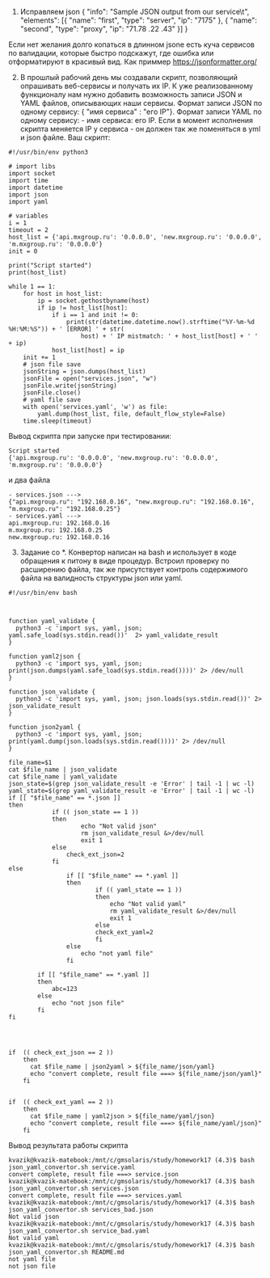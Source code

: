 1. Исправляем json
 {
 	"info": "Sample JSON output from our service\t",
 	"elements": [{
 		"name": "first",
 		"type": "server",
 		"ip": "7175"
 	}, {
 		"name": "second",
 		"type": "proxy",
 		"ip": "71.78 .22 .43"
 	}]
 }
 
 Если нет желания долго копаться в длинном jsone есть куча сервисов по валидации, которые быстро подскажут, где ошибка или отформатируют в красивый вид.
 Как приммер https://jsonformatter.org/
 
 2. В прошлый рабочий день мы создавали скрипт, позволяющий опрашивать веб-сервисы и получать их IP. К уже реализованному функционалу нам нужно добавить возможность записи JSON и YAML файлов, описывающих наши сервисы. Формат записи JSON по одному сервису: { "имя сервиса" : "его IP"}. Формат записи YAML по одному сервису: - имя сервиса: его IP. Если в момент исполнения скрипта меняется IP у сервиса - он должен так же поменяться в yml и json файле.
Ваш скрипт:

```
#!/usr/bin/env python3

# import libs
import socket
import time
import datetime
import json
import yaml

# variables
i = 1
timeout = 2
host_list = {'api.mxgroup.ru': '0.0.0.0', 'new.mxgroup.ru': '0.0.0.0', 'm.mxgroup.ru': '0.0.0.0'}
init = 0

print("Script started")
print(host_list)

while 1 == 1:
    for host in host_list:
        ip = socket.gethostbyname(host)
        if ip != host_list[host]:
            if i == 1 and init != 0:
                print(str(datetime.datetime.now().strftime("%Y-%m-%d %H:%M:%S")) + ' [ERROR] ' + str(
                    host) + ' IP mistmatch: ' + host_list[host] + ' ' + ip)
            host_list[host] = ip
    init += 1
    # json file save
    jsonString = json.dumps(host_list)
    jsonFile = open("services.json", "w")
    jsonFile.write(jsonString)
    jsonFile.close()
    # yaml file save
    with open('services.yaml', 'w') as file:
        yaml.dump(host_list, file, default_flow_style=False)
    time.sleep(timeout)
```

Вывод скрипта при запуске при тестировании:
```
Script started
{'api.mxgroup.ru': '0.0.0.0', 'new.mxgroup.ru': '0.0.0.0', 'm.mxgroup.ru': '0.0.0.0'}
```
и два файла 
```
- services.json ---> 
{"api.mxgroup.ru": "192.168.0.16", "new.mxgroup.ru": "192.168.0.16", "m.mxgroup.ru": "192.168.0.25"}
- services.yaml ---> 
api.mxgroup.ru: 192.168.0.16
m.mxgroup.ru: 192.168.0.25
new.mxgroup.ru: 192.168.0.16
```

3. Задание со *.
Конвертор написан на bash и использует в коде обращения к питону в виде процедур. 
Встроил проверку по расширению файла, так же присутствует контроль содержимого файла на валидность структуры json или yaml.
```
#!/usr/bin/env bash



function yaml_validate {
  python3 -c 'import sys, yaml, json; yaml.safe_load(sys.stdin.read())'  2> yaml_validate_result
}

function yaml2json {
  python3 -c 'import sys, yaml, json; print(json.dumps(yaml.safe_load(sys.stdin.read())))' 2> /dev/null
}

function json_validate {
  python3 -c 'import sys, yaml, json; json.loads(sys.stdin.read())' 2> json_validate_result
}

function json2yaml {
  python3 -c 'import sys, yaml, json; print(yaml.dump(json.loads(sys.stdin.read())))' 2> /dev/null
}

file_name=$1
cat $file_name | json_validate 
cat $file_name | yaml_validate
json_state=$(grep json_validate_result -e 'Error' | tail -1 | wc -l)
yaml_state=$(grep yaml_validate_result -e 'Error' | tail -1 | wc -l)
if [[ "$file_name" == *.json ]]
then
			if (( json_state == 1 ))
			then
					echo "Not valid json"
					rm json_validate_resul &>/dev/null
					exit 1
			else 
				check_ext_json=2	
			fi
else 
				if [[ "$file_name" == *.yaml ]] 
				then
						if (( yaml_state == 1 ))
						then
							echo "Not valid yaml"
							rm yaml_validate_result &>/dev/null
							exit 1
						else
						check_ext_yaml=2		
						fi	
				else
					echo "not yaml file"
				fi		

		if [[ "$file_name" == *.yaml ]] 
		then 
			abc=123
		else
			echo "not json file"
		fi
fi	
	
	
		
		
if 	(( check_ext_json == 2 ))	
	then 
	  cat $file_name | json2yaml > ${file_name/json/yaml}
	  echo "convert complete, result file ===> ${file_name/json/yaml}"
	fi
	  
		
if 	(( check_ext_yaml == 2 ))	
	then 
	  cat $file_name | yaml2json > ${file_name/yaml/json}
	  echo "convert complete, result file ===> ${file_name/yaml/json}"
	fi

```

Вывод результата работы скрипта
```
kvazik@kvazik-matebook:/mnt/c/gmsolaris/study/homework17 (4.3)$ bash json_yaml_convertor.sh service.yaml
convert complete, result file ===> service.json
kvazik@kvazik-matebook:/mnt/c/gmsolaris/study/homework17 (4.3)$ bash json_yaml_convertor.sh services.json
convert complete, result file ===> services.yaml
kvazik@kvazik-matebook:/mnt/c/gmsolaris/study/homework17 (4.3)$ bash json_yaml_convertor.sh services_bad.json
Not valid json
kvazik@kvazik-matebook:/mnt/c/gmsolaris/study/homework17 (4.3)$ bash json_yaml_convertor.sh service_bad.yaml
Not valid yaml
kvazik@kvazik-matebook:/mnt/c/gmsolaris/study/homework17 (4.3)$ bash json_yaml_convertor.sh README.md
not yaml file
not json file
```